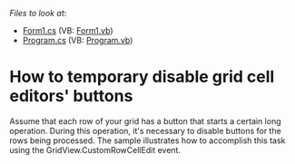<!-- default file list -->
*Files to look at*:

* [Form1.cs](./CS/Form1.cs) (VB: [Form1.vb](./VB/Form1.vb))
* [Program.cs](./CS/Program.cs) (VB: [Program.vb](./VB/Program.vb))
<!-- default file list end -->
# How to temporary disable grid cell editors' buttons


<p>Assume that each row of your grid has a button that starts a certain long operation. During this operation, it's necessary to disable buttons for the rows being processed. The sample illustrates how to accomplish this task using the GridView.CustomRowCellEdit event.</p>

<br/>


